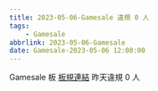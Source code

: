 ```yaml
---
title: 2023-05-06-Gamesale 違規 0 人
tags:
    - Gamesale
abbrlink: 2023-05-06-Gamesale
date: Gamesale-2023-05-06 12:00:00
---
```

Gamesale 板 [板規連結](https://www.ptt.cc/bbs/Gossiping/M.1637425085.A.07D.html)
昨天違規 0 人
